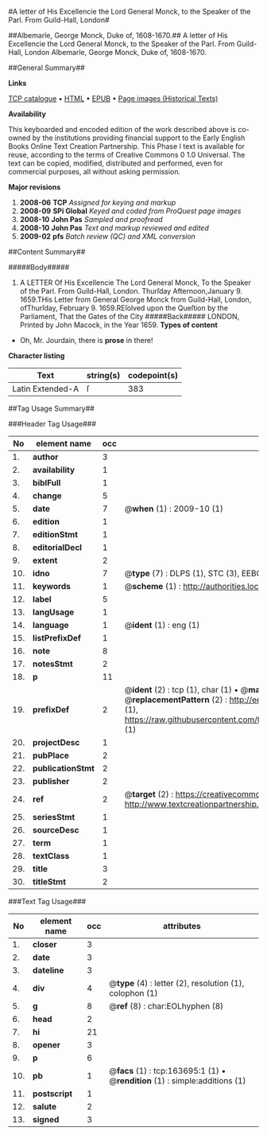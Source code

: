 #A letter of His Excellencie the Lord General Monck, to the Speaker of the Parl. From Guild-Hall, London#

##Albemarle, George Monck, Duke of, 1608-1670.##
A letter of His Excellencie the Lord General Monck, to the Speaker of the Parl. From Guild-Hall, London
Albemarle, George Monck, Duke of, 1608-1670.

##General Summary##

**Links**

[TCP catalogue](http://www.ota.ox.ac.uk/tcp/)  • 
[HTML](http://tei.it.ox.ac.uk/tcp/Texts-HTML/free/A76/A76009.html)  • 
[EPUB](http://tei.it.ox.ac.uk/tcp/Texts-EPUB/free/A76/A76009.epub) • 
[Page images (Historical Texts)](https://data.historicaltexts.jisc.ac.uk/view?pubId=eebo-99870271e&pageId=eebo-99870271e-163695-1)

**Availability**

This keyboarded and encoded edition of the
	       work described above is co-owned by the institutions
	       providing financial support to the Early English Books
	       Online Text Creation Partnership. This Phase I text is
	       available for reuse, according to the terms of Creative
	       Commons 0 1.0 Universal. The text can be copied,
	       modified, distributed and performed, even for
	       commercial purposes, all without asking permission.

**Major revisions**

1. __2008-06__ __TCP__ *Assigned for keying and markup*
1. __2008-09__ __SPi Global__ *Keyed and coded from ProQuest page images*
1. __2008-10__ __John Pas__ *Sampled and proofread*
1. __2008-10__ __John Pas__ *Text and markup reviewed and edited*
1. __2009-02__ __pfs__ *Batch review (QC) and XML conversion*

##Content Summary##

#####Body#####

1. A LETTER Of His Excellencie The Lord General Monck, To the Speaker of the Parl. From Guild-Hall, London.
Thurſday Afternoon,January 9. 1659.THis Letter from General George Monck from Guild-Hall, London, ofThurſday, February 9. 1659.REſolved upon the Queſtion by the Parliament, That the Gates of the City 
#####Back#####
LONDON, Printed by John Macock, in the Year 1659.
**Types of content**

  * Oh, Mr. Jourdain, there is **prose** in there!

**Character listing**


|Text|string(s)|codepoint(s)|
|---|---|---|
|Latin Extended-A|ſ|383|

##Tag Usage Summary##

###Header Tag Usage###

|No|element name|occ|attributes|
|---|---|---|---|
|1.|__author__|3||
|2.|__availability__|1||
|3.|__biblFull__|1||
|4.|__change__|5||
|5.|__date__|7| @__when__ (1) : 2009-10 (1)|
|6.|__edition__|1||
|7.|__editionStmt__|1||
|8.|__editorialDecl__|1||
|9.|__extent__|2||
|10.|__idno__|7| @__type__ (7) : DLPS (1), STC (3), EEBO-CITATION (1), PROQUEST (1), VID (1)|
|11.|__keywords__|1| @__scheme__ (1) : http://authorities.loc.gov/ (1)|
|12.|__label__|5||
|13.|__langUsage__|1||
|14.|__language__|1| @__ident__ (1) : eng (1)|
|15.|__listPrefixDef__|1||
|16.|__note__|8||
|17.|__notesStmt__|2||
|18.|__p__|11||
|19.|__prefixDef__|2| @__ident__ (2) : tcp (1), char (1)  •  @__matchPattern__ (2) : ([0-9\-]+):([0-9IVX]+) (1), (.+) (1)  •  @__replacementPattern__ (2) : http://eebo.chadwyck.com/downloadtiff?vid=$1&page=$2 (1), https://raw.githubusercontent.com/textcreationpartnership/Texts/master/tcpchars.xml#$1 (1)|
|20.|__projectDesc__|1||
|21.|__pubPlace__|2||
|22.|__publicationStmt__|2||
|23.|__publisher__|2||
|24.|__ref__|2| @__target__ (2) : https://creativecommons.org/publicdomain/zero/1.0/ (1), http://www.textcreationpartnership.org/docs/. (1)|
|25.|__seriesStmt__|1||
|26.|__sourceDesc__|1||
|27.|__term__|1||
|28.|__textClass__|1||
|29.|__title__|3||
|30.|__titleStmt__|2||


###Text Tag Usage###

|No|element name|occ|attributes|
|---|---|---|---|
|1.|__closer__|3||
|2.|__date__|3||
|3.|__dateline__|3||
|4.|__div__|4| @__type__ (4) : letter (2), resolution (1), colophon (1)|
|5.|__g__|8| @__ref__ (8) : char:EOLhyphen (8)|
|6.|__head__|2||
|7.|__hi__|21||
|8.|__opener__|3||
|9.|__p__|6||
|10.|__pb__|1| @__facs__ (1) : tcp:163695:1 (1)  •  @__rendition__ (1) : simple:additions (1)|
|11.|__postscript__|1||
|12.|__salute__|2||
|13.|__signed__|3||

